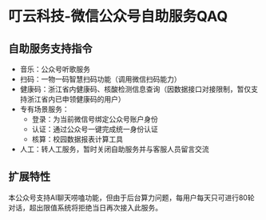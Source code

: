 # 叮云科技-微信公众号自助服务QAQ

## 自助服务支持指令

- 音乐：公众号听歌服务
- 扫码：一物一码智慧扫码功能（调用微信扫码能力）
- 健康码：浙江省内健康码、核酸检测信息查询（因数据接口对接限制，暂仅支持浙江省内已申领健康码的用户）
- 专有场景服务：
  - 登录：为当前微信号绑定公众号账户身份
  - 认证：通过公众号一键完成统一身份认证
  - 核算：校园数据报表计算工具
- 人工：转人工服务，暂时关闭自助服务并与客服人员留言交流

## 扩展特性
  本公众号支持AI聊天唠嗑功能，但由于后台算力问题，每用户每天只可进行80轮对话，超出限值系统将拒绝当日再次接入此服务。
